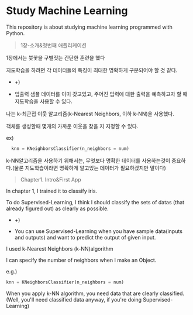 # Study Machine Learning

This repository is about studying machine learning programmed with Python.

>1장-소개&첫번째 애플리케이션

1장에서는 붓꽃을 구별짓는 간단한 훈련을 했다

지도학습을 하려면 각 데이터들의 특징이 최대한 명확하게 구분되어야 할 것 같다.

* +)

* 입출력 샘플 데이터를 이미 갖고있고, 주어진 입력에 대한 출력을 예측하고자 할 때 지도학습을 사용할 수 있다.

나는 k-최근접 이웃 알고리즘(k-Nearest Neighbors, 이하 k-NN)을 사용했다.

객체를 생성할때 몇개의 가까운 이웃을 찾을 지 지정할 수 있다.

ex)

```python
  knn = KNeighborsClassifier(n_neighbors = num)

```

k-NN알고리즘을 사용하기 위해서는, 무엇보다 명확한 데이터를 사용하는것이 중요하다.(물론 지도학습이라면 명확하게 알고있는 데이터가 필요하겠지만 말이다)

>Chapter1. Intro&First App

In chapter 1, I trained it to classify iris.

To do Supervised-Learning, I think I should classify the sets of datas (that already figured out) as clearly as possible.

* +)

* You can use Supervised-Learning when you have sample data(inputs and outputs) and want to predict the output of given input.

I used k-Nearest Neighbors (k-NN)algorithm

I can specify the number of neighbors when I make an Object.

e.g.)

```python
knn = KNeighborsClassifier(n_neighbors = num)
```
When you apply k-NN algorithm, you need data that are clearly classified.(Well, you'll need classified data anyway, if you're doing Supervised-Learning)
